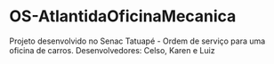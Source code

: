# OS-AtlantidaOficinaMecanica
Projeto desenvolvido no Senac Tatuapé - Ordem de serviço para uma oficina de carros. Desenvolvedores: Celso, Karen e Luiz

